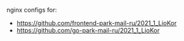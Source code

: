 nginx configs for:
* https://github.com/frontend-park-mail-ru/2021_1_LioKor
* https://github.com/go-park-mail-ru/2021_1_LioKor
